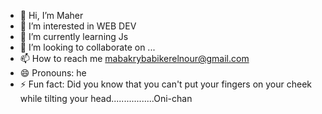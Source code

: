 - 👋 Hi, I’m Maher
- 👀 I’m interested in WEB DEV
- 🌱 I’m currently learning Js
- 💞️ I’m looking to collaborate on ...
- 📫 How to reach me mabakrybabikerelnour@gmail.com
- 😄 Pronouns: he
- ⚡ Fun fact: Did you know that you can't put your fingers on your cheek while tilting your head.................Oni-chan

<!---
Maher/ma-bkry is a ✨ special ✨ repository because its `README.md` (this file) appears on your GitHub profile.
You can click the Preview link to take a look at your changes.
--->
